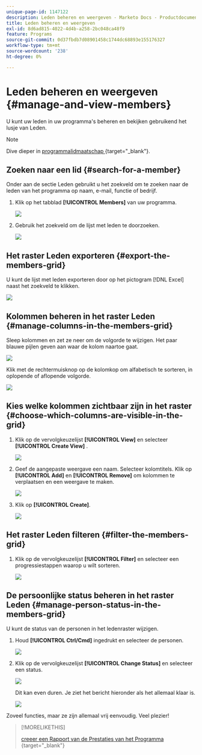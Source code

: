 ```yaml
---
unique-page-id: 1147122
description: Leden beheren en weergeven - Marketo Docs - Productdocumentatie
title: Leden beheren en weergeven
exl-id: 8d6ad815-4022-4d4b-a258-2bc048ca48f9
feature: Programs
source-git-commit: 0d37fbdb7d08901458c1744dc68893e155176327
workflow-type: tm+mt
source-wordcount: '238'
ht-degree: 0%

---
```


# Leden beheren en weergeven {#manage-and-view-members}

U kunt uw leden in uw programma&#39;s beheren en bekijken gebruikend het lusje van Leden.

>[!NOTE]
>
>Dive dieper in [ programmalidmaatschap ](/help/marketo/product-docs/core-marketo-concepts/programs/creating-programs/understanding-program-membership.md){target="_blank"}.

## Zoeken naar een lid {#search-for-a-member}

Onder aan de sectie Leden gebruikt u het zoekveld om te zoeken naar de leden van het programma op naam, e-mail, functie of bedrijf.

1. Klik op het tabblad **[!UICONTROL Members]** van uw programma.

   ![](assets/image2014-10-1-16-3a0-3a29.png)

1. Gebruik het zoekveld om de lijst met leden te doorzoeken.

   ![](assets/image2014-10-1-16-3a7-3a20.png)

## Het raster Leden exporteren {#export-the-members-grid}

U kunt de lijst met leden exporteren door op het pictogram [!DNL Excel] naast het zoekveld te klikken.

![](assets/image2014-10-1-16-3a9-3a55.png)

## Kolommen beheren in het raster Leden {#manage-columns-in-the-members-grid}

Sleep kolommen en zet ze neer om de volgorde te wijzigen. Het paar blauwe pijlen geven aan waar de kolom naartoe gaat.

![](assets/image2014-10-1-16-3a25-3a30.png)

Klik met de rechtermuisknop op de kolomkop om alfabetisch te sorteren, in oplopende of aflopende volgorde.

![](assets/image2014-10-1-17-3a3-3a28.png)

## Kies welke kolommen zichtbaar zijn in het raster {#choose-which-columns-are-visible-in-the-grid}

1. Klik op de vervolgkeuzelijst **[!UICONTROL View]** en selecteer **[!UICONTROL Create View]** .

   ![](assets/image2014-10-1-16-3a32-3a43.png)

1. Geef de aangepaste weergave een naam. Selecteer kolomtitels. Klik op **[!UICONTROL Add]** en **[!UICONTROL Remove]** om kolommen te verplaatsen en een weergave te maken.

   ![](assets/image2014-10-1-16-3a36-3a52.png)

1. Klik op **[!UICONTROL Create]**.

   ![](assets/image2014-10-1-16-3a38-3a7.png)

## Het raster Leden filteren  {#filter-the-members-grid}

1. Klik op de vervolgkeuzelijst **[!UICONTROL Filter]** en selecteer een progressiestappen waarop u wilt sorteren.

   ![](assets/image2014-10-1-16-3a42-3a4.png)

## De persoonlijke status beheren in het raster Leden {#manage-person-status-in-the-members-grid}

U kunt de status van de personen in het ledenraster wijzigen.

1. Houd **[!UICONTROL Ctrl/Cmd]** ingedrukt en selecteer de personen.

   ![](assets/image2014-10-1-16-3a44-3a27.png)

1. Klik op de vervolgkeuzelijst **[!UICONTROL Change Status]** en selecteer een status.

   ![](assets/image2014-10-1-16-3a47-3a45.png)

   Dit kan even duren. Je ziet het bericht hieronder als het allemaal klaar is.

   ![](assets/changestatusconfirm.png)

Zoveel functies, maar ze zijn allemaal vrij eenvoudig. Veel plezier!

>[!MORELIKETHIS]
>
>[ creeer een Rapport van de Prestaties van het Programma ](/help/marketo/product-docs/core-marketo-concepts/programs/program-performance-report/create-a-program-performance-report.md){target="_blank"}
